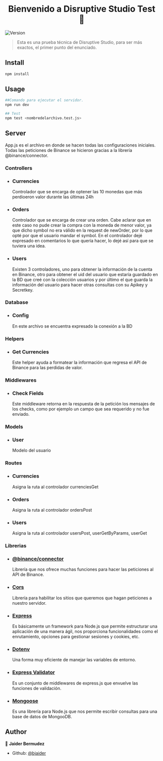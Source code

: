 <h1 align="center">Bienvenido a Disruptive Studio Test 👋</h1>
<p>
  <img alt="Version" src="https://img.shields.io/badge/version-0.1.0-blue.svg?cacheSeconds=2592000" />
</p>

> Esta es una prueba técnica de Disruptive Studio, para ser más exactos, el primer punto del enunciado.

## Install

```sh
npm install
```

## Usage

```sh
##Comando para ejecutar el servidor.
npm run dev
```

```sh
## Test
npm test <nombredelarchivo.test.js>
```

## Server

App.js es el archivo en donde se hacen todas las configuraciones iniciales. Todas las peticiones de Binance se hicieron gracias a la librería @binance/connector.

### Controllers

- ### Currencies
  Controlador que se encarga de optener las 10 monedas que más perdioeron valor durante las últimas 24h
- ### Orders
  Controlador que se encarga de crear una orden. Cabe aclarar que en este caso no pude crear la compra con la moneda de menor valor, ya que dicho symbol no era válido
  en la request de newOrder, por lo que opté por que el usuario mandar el symbol. En el controlador dejé expresado en comentarios lo que quería hacer, lo dejé así para que
  se tuviera una idea.
- ### Users
  Existen 3 controladores, uno para obtener la información de la cuenta en Binance, otro para obtener el uid del usuario que estaría guardado en la BD que creé con la
  colección usuarios y por último el que guarda la información del usuario para hacer otras consultas con su Apikey y Secretkey.

### Database

- ### Config
  En este archivo se encuentra expresado la conexión a la BD

### Helpers

- ### Get Currencies
  Este helper ayuda a formatear la información que regresa el API de Binance para las perdidas de valor.

### Middlewares

- ### Check Fields
  Este middleware retorna en la respuesta de la petición los mensajes de los checks, como por ejemplo un campo que sea requerido y no fue enviado.

### Models

- ### User
  Modelo del usuario

### Routes

- ### Currencies
  Asigna la ruta al controlador currenciesGet
- ### Orders
  Asigna la ruta al controlador ordersPost
- ### Users
  Asigna la ruta al controlador usersPost, userGetByParams, userGet

### Librerias

- ### [@binance/connector](https://github.com/binance/binance-connector-node)
  Librería que nos ofrece muchas funciones para hacer las peticiones al API de Binance.
- ### [Cors](https://www.npmjs.com/package/cors)
  Librería para habilitar los sitios que queremos que hagan peticiones a nuestro servidor.
- ### [Express](https://expressjs.com/)
  Es básicamente un framework para Node.js que permite estructurar una aplicación de una manera ágil, nos proporciona funcionalidades como el enrutamiento, opciones para gestionar sesiones y cookies, etc.
- ### [Dotenv](https://www.npmjs.com/package/dotenv)
  Una forma muy eficiente de manejar las variables de entorno.
- ### [Express Validator](https://express-validator.github.io/docs/)
  Es un conjunto de middlewares de express.js que envuelve las funciones de validación.
- ### [Mongoose](https://mongoosejs.com/)
  Es una librería para Node.js que nos permite escribir consultas para una base de datos de MongooDB.

## Author

👤 **Jaider Bermudez**

- Github: [@bjaider](https://github.com/bjaider)
